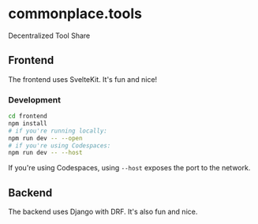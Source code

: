 # commonplace.tools
Decentralized Tool Share

## Frontend

The frontend uses SvelteKit. It's fun and nice!

### Development

```sh
cd frontend
npm install
# if you're running locally:
npm run dev -- --open
# if you're using Codespaces:
npm run dev -- --host
```

If you're using Codespaces, using `--host` exposes the port to the network.

## Backend

The backend uses Django with DRF. It's also fun and nice.